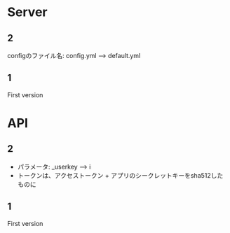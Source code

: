 # Server
## 2
configのファイル名: config.yml --> default.yml

## 1
First version

# API
## 2
* パラメータ: _userkey --> i
* トークンは、アクセストークン + アプリのシークレットキーをsha512したものに

## 1
First version
